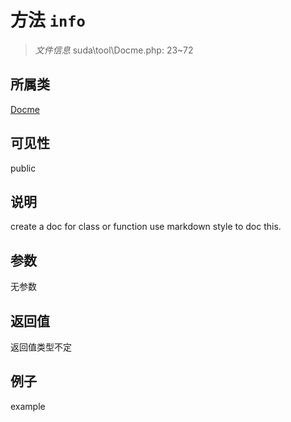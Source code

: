 # 方法 `info`



> *文件信息* suda\tool\Docme.php: 23~72

## 所属类 

[Docme](../Docme.md)

## 可见性

 public 

## 说明

create a doc for class or function
use markdown style to doc this.


## 参数


无参数


## 返回值

返回值类型不定


## 例子

example